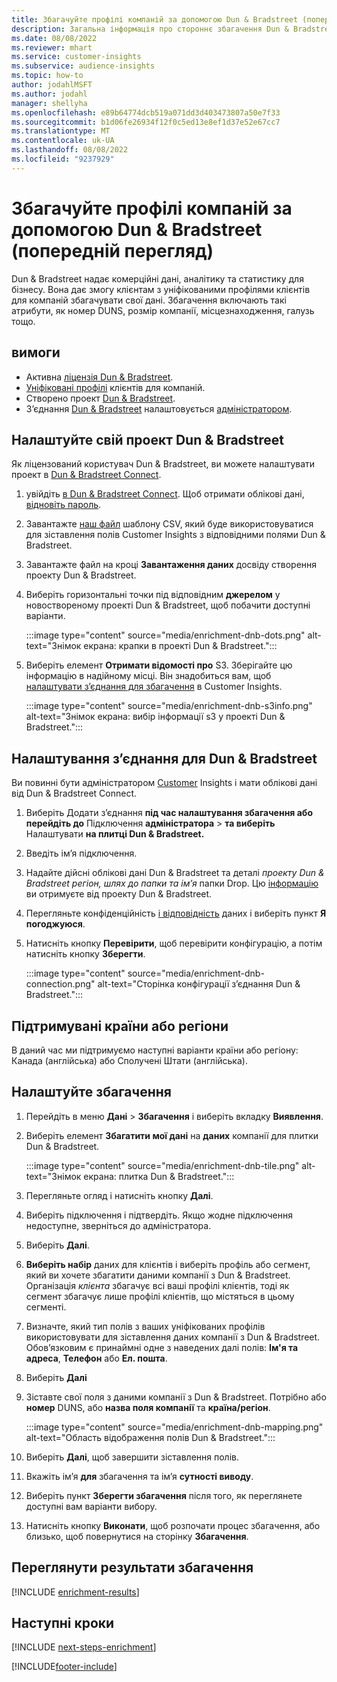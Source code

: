 ```yaml
---
title: Збагачуйте профілі компаній за допомогою Dun & Bradstreet (попередній перегляд)
description: Загальна інформація про стороннє збагачення Dun & Bradstreet.
ms.date: 08/08/2022
ms.reviewer: mhart
ms.service: customer-insights
ms.subservice: audience-insights
ms.topic: how-to
author: jodahlMSFT
ms.author: jodahl
manager: shellyha
ms.openlocfilehash: e89b64774dcb519a071dd3d403473807a50e7f33
ms.sourcegitcommit: b1d06fe26934f12f0c5ed13e8ef1d37e52e67cc7
ms.translationtype: MT
ms.contentlocale: uk-UA
ms.lasthandoff: 08/08/2022
ms.locfileid: "9237929"
---
```

# <a name="enrich-company-profiles-with-dun--bradstreet-preview"></a>Збагачуйте профілі компаній за допомогою Dun & Bradstreet (попередній перегляд)

Dun & Bradstreet надає комерційні дані, аналітику та статистику для бізнесу. Вона дає змогу клієнтам з уніфікованими профілями клієнтів для компаній збагачувати свої дані. Збагачення включають такі атрибути, як номер DUNS, розмір компанії, місцезнаходження, галузь тощо.

## <a name="prerequisites"></a>вимоги

- Активна [ліцензія Dun & Bradstreet](https://www.dnb.com/marketing/media/give-your-data-a-boost.html?source=microsoft_audience_insights).
- [Уніфіковані профілі](customer-profiles.md) клієнтів для компаній.
- Створено проект [Dun & Bradstreet](#set-up-your-dun--bradstreet-project).
- З’єднання [Dun & Bradstreet](connections.md) налаштовується [адміністратором](#configure-a-connection-for-dun--bradstreet).

## <a name="set-up-your-dun--bradstreet-project"></a>Налаштуйте свій проект Dun & Bradstreet

Як ліцензований користувач Dun & Bradstreet, ви можете налаштувати проект в [Dun & Bradstreet Connect](https://connect.dnb.com?lead_source=microsoft_audienceinsights).

1. увійдіть [в Dun & Bradstreet Connect](https://connect.dnb.com?lead_source=microsoft_audienceinsights). Щоб отримати облікові дані, [відновіть пароль](https://sso.dnb.com/signin/forgot-password?lead_source=microsoft_audienceinsights).

1. Завантажте [наш файл](https://c360devenrichment.blob.core.windows.net/mapping/DnBCIdatamapping.csv) шаблону CSV, який буде використовуватися для зіставлення полів Customer Insights з відповідними полями Dun & Bradstreet.

1. Завантажте файл на кроці **Завантаження даних** досвіду створення проекту Dun & Bradstreet.

1. Виберіть горизонтальні точки під відповідним **джерелом** у новоствореному проекті Dun & Bradstreet, щоб побачити доступні варіанти.

   :::image type="content" source="media/enrichment-dnb-dots.png" alt-text="Знімок екрана: крапки в проекті Dun & Bradstreet.":::

1. Виберіть елемент **Отримати відомості про** S3. Зберігайте цю інформацію в надійному місці. Він знадобиться вам, щоб [налаштувати з’єднання для збагачення](#configure-a-connection-for-dun--bradstreet) в Customer Insights.

   :::image type="content" source="media/enrichment-dnb-s3info.png" alt-text="Знімок екрана: вибір інформації s3 у проекті Dun & Bradstreet.":::

## <a name="configure-a-connection-for-dun--bradstreet"></a>Налаштування з’єднання для Dun & Bradstreet

Ви повинні бути адміністратором [Customer](permissions.md#admin) Insights і мати облікові дані від Dun & Bradstreet Connect.

1. Виберіть Додати з’єднання **під час налаштування збагачення або перейдіть до** Підключення **адміністратора** > **та виберіть** Налаштувати **на плитці Dun & Bradstreet.**

1. Введіть ім’я підключення.

1. Надайте дійсні облікові дані Dun & Bradstreet та деталі *проекту Dun & Bradstreet регіон, шлях до папки та ім’я* папки Drop. Цю [інформацію](#set-up-your-dun--bradstreet-project) ви отримуєте від проекту Dun & Bradstreet.

1. Перегляньте конфіденційність [і відповідність](connections.md#data-privacy-and-compliance) даних і виберіть пункт **Я погоджуюся**.

1. Натисніть кнопку **Перевірити**, щоб перевірити конфігурацію, а потім натисніть кнопку **Зберегти**.

   :::image type="content" source="media/enrichment-dnb-connection.png" alt-text="Сторінка конфігурації з’єднання Dun & Bradstreet.":::

## <a name="supported-countries-or-regions"></a>Підтримувані країни або регіони

В даний час ми підтримуємо наступні варіанти країни або регіону: Канада (англійська) або Сполучені Штати (англійська).

## <a name="configure-the-enrichment"></a>Налаштуйте збагачення

1. Перейдіть в меню **Дані** > **Збагачення** і виберіть вкладку **Виявлення**.

1. Виберіть елемент **Збагатити мої дані** на **даних** компанії для плитки Dun & Bradstreet.

   :::image type="content" source="media/enrichment-dnb-tile.png" alt-text="Знімок екрана: плитка Dun & Bradstreet.":::

1. Перегляньте огляд і натисніть кнопку **Далі**.

1. Виберіть підключення і підтвердіть. Якщо жодне підключення недоступне, зверніться до адміністратора.

1. Виберіть **Далі**.

1. **Виберіть набір** даних для клієнтів і виберіть профіль або сегмент, який ви хочете збагатити даними компанії з Dun & Bradstreet. Організація *клієнта* збагачує всі ваші профілі клієнтів, тоді як сегмент збагачує лише профілі клієнтів, що містяться в цьому сегменті.

1. Визначте, який тип полів з ваших уніфікованих профілів використовувати для зіставлення даних компанії з Dun & Bradstreet. Обов’язковим є принаймні одне з наведених далі полів: **Ім'я та адреса**, **Телефон** або **Ел. пошта**.

1. Виберіть **Далі**

1. Зіставте свої поля з даними компанії з Dun & Bradstreet. Потрібно або **номер** DUNS, або **назва поля компанії** та **країна/регіон**.

      :::image type="content" source="media/enrichment-dnb-mapping.png" alt-text="Область відображення полів Dun & Bradstreet.":::

1. Виберіть **Далі**, щоб завершити зіставлення полів.

1. Вкажіть ім’я **для** збагачення та ім’я **сутності виводу**.

1. Виберіть пункт **Зберегти збагачення** після того, як переглянете доступні вам варіанти вибору.

1. Натисніть кнопку **Виконати**, щоб розпочати процес збагачення, або близько, щоб повернутися на сторінку **Збагачення**.

## <a name="view-enrichment-results"></a>Переглянути результати збагачення

[!INCLUDE [enrichment-results](includes/enrichment-results.md)]

## <a name="next-steps"></a>Наступні кроки

[!INCLUDE [next-steps-enrichment](includes/next-steps-enrichment.md)]

[!INCLUDE[footer-include](includes/footer-banner.md)]
